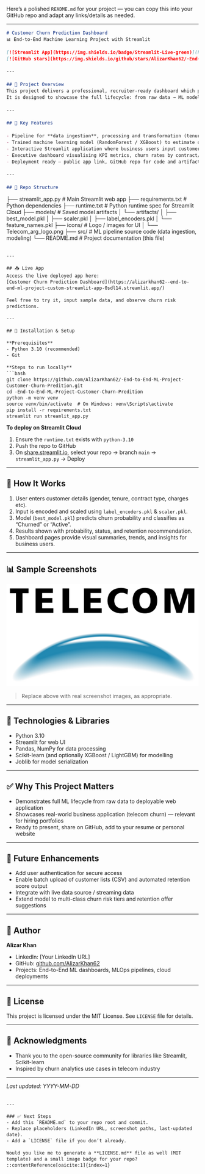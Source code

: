 Here’s a polished `README.md` for your project — you can copy this into your GitHub repo and adapt any links/details as needed.

---

```markdown
# Customer Churn Prediction Dashboard  
📊 End-to-End Machine Learning Project with Streamlit  

[![Streamlit App](https://img.shields.io/badge/Streamlit-Live-green)](https://alizarkhan62--end-to-end-ml-project-custom-streamlit-app-0sdl14.streamlit.app/)  
[![GitHub stars](https://img.shields.io/github/stars/AlizarKhan62/-End-to-End-ML-Project-Customer-Churn-Predition?style=social)](https://github.com/AlizarKhan62/-End-to-End-ML-Project-Customer-Churn-Predition)

---

## 🚀 Project Overview  
This project delivers a professional, recruiter-ready dashboard which predicts customer churn in a telecom setting. It spans **data ingestion**, **feature engineering**, **model training**, **deployment** via Streamlit and a polished report-style UI.  
It is designed to showcase the full lifecycle: from raw data → ML model → interactive web app.

---

## 🎯 Key Features  

- Pipeline for **data ingestion**, processing and transformation (tenure, charges, z-score, groups)  
- Trained machine learning model (RandomForest / XGBoost) to estimate churn probability  
- Interactive Streamlit application where business users input customer data and receive prediction & probability  
- Executive dashboard visualising KPI metrics, churn rates by contract/internet type, CLV distribution and trends  
- Deployment ready — public app link, GitHub repo for code and artifacts  

---

## 📁 Repo Structure  

```

├── streamlit_app.py                # Main Streamlit web app
├── requirements.txt                # Python dependencies
├── runtime.txt                     # Python runtime spec for Streamlit Cloud
├── models/                         # Saved model artifacts
│   └── artifacts/
│       ├── best_model.pkl
│       ├── scaler.pkl
│       ├── label_encoders.pkl
│       └── feature_names.pkl
├── icons/                          # Logo / images for UI
│   └── Telecom_arg_logo.png
├── src/                            # ML pipeline source code (data ingestion, modeling)
└── README.md                       # Project documentation (this file)

````

---

## 📥 Live App  
Access the live deployed app here:  
[Customer Churn Prediction Dashboard](https://alizarkhan62--end-to-end-ml-project-custom-streamlit-app-0sdl14.streamlit.app/)

Feel free to try it, input sample data, and observe churn risk predictions.

---

## 🧰 Installation & Setup  

**Prerequisites**  
- Python 3.10 (recommended)  
- Git  

**Steps to run locally**  
```bash
git clone https://github.com/AlizarKhan62/-End-to-End-ML-Project-Customer-Churn-Predition.git  
cd -End-to-End-ML-Project-Customer-Churn-Predition  
python -m venv venv  
source venv/bin/activate  # On Windows: venv\Scripts\activate  
pip install -r requirements.txt  
streamlit run streamlit_app.py  
````

**To deploy on Streamlit Cloud**

1. Ensure the `runtime.txt` exists with `python-3.10`
2. Push the repo to GitHub
3. On [share.streamlit.io](https://share.streamlit.io), select your repo → branch `main` → `streamlit_app.py` → Deploy

---

## 🧮 How It Works

1. User enters customer details (gender, tenure, contract type, charges etc).
2. Input is encoded and scaled using `label_encoders.pkl` & `scaler.pkl`.
3. Model (`best_model.pkl`) predicts churn probability and classifies as “Churned” or “Active”.
4. Results shown with probability, status, and retention recommendation.
5. Dashboard pages provide visual summaries, trends, and insights for business users.

---

## 📊 Sample Screenshots

![Dashboard View](icons/Telecom_arg_logo.png)

> Replace above with real screenshot images, as appropriate.

---

## 🧩 Technologies & Libraries

* Python 3.10
* Streamlit for web UI
* Pandas, NumPy for data processing
* Scikit-learn (and optionally XGBoost / LightGBM) for modelling
* Joblib for model serialization

---

## ✅ Why This Project Matters

* Demonstrates full ML lifecycle from raw data to deployable web application
* Showcases real-world business application (telecom churn) — relevant for hiring portfolios
* Ready to present, share on GitHub, add to your resume or personal website

---

## 📌 Future Enhancements

* Add user authentication for secure access
* Enable batch upload of customer lists (CSV) and automated retention score output
* Integrate with live data source / streaming data
* Extend model to multi-class churn risk tiers and retention offer suggestions

---

## 👤 Author

**Alizar Khan**

* LinkedIn: [Your LinkedIn URL]
* GitHub: [github.com/AlizarKhan62](https://github.com/AlizarKhan62)
* Projects: End-to-End ML dashboards, MLOps pipelines, cloud deployments

---

## 📄 License

This project is licensed under the MIT License. See `LICENSE` file for details.

---

## 📝 Acknowledgments

* Thank you to the open-source community for libraries like Streamlit, Scikit-learn
* Inspired by churn analytics use cases in telecom industry

---

*Last updated: YYYY-MM-DD*

```

---

### ✅ Next Steps  
- Add this `README.md` to your repo root and commit.  
- Replace placeholders (LinkedIn URL, screenshot paths, last-updated date).  
- Add a `LICENSE` file if you don’t already.

Would you like me to generate a **LICENSE.md** file as well (MIT template) and a small image badge for your repo?
::contentReference[oaicite:1]{index=1}
```
